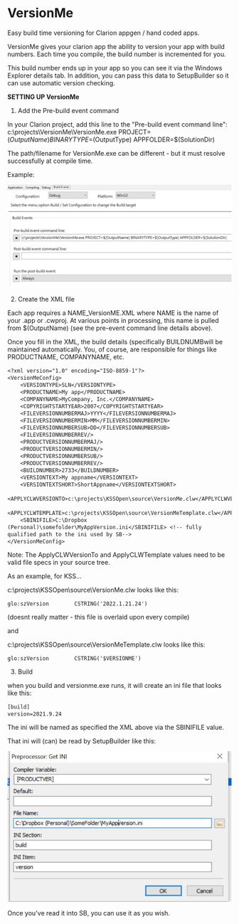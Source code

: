 # VersionMe
Easy build time versioning for Clarion appgen / hand coded apps.

VersionMe gives your clarion app the ability to version your app with build numbers. Each time you compile, the build number is incremented for you. 

This build number ends up in your app so you can see it via the Windows Explorer details tab. In addition, you can pass this data to SetupBuilder so it can use automatic version checking. 


**SETTING UP VersionMe** 

1) Add the Pre-build event command

In your Clarion project, add this line to the "Pre-build event command line":
c:\projects\VersionMe\VersionMe.exe PROJECT=$(OutputName) BINARYTYPE=$(OutputType) APPFOLDER=$(SolutionDir) 

The path/filename for VersionMe.exe can be different - but it must resolve successfully at compile time. 

Example:

![VersionME Clarion project properties](https://github.com/mriffey/VersionMe/blob/master/VersionMeProjectDetails.jpg?raw=true)


2) Create the XML file

Each app requires a NAME_VersionME.XML where NAME is the name of your .app or .cwproj. At various points in processing, this name is pulled from $(OutputName) (see the pre-event command line details above). 

Once you fill in the XML, the build details (specifically BUILDNUMBwill be maintained automatically. You, of course, are responsible for things like PRODUCTNAME, COMPANYNAME, etc. 

```
<?xml version="1.0" encoding="ISO-8859-1"?>
<VersionMeConfig>
    <VERSIONTYPE>SLN</VERSIONTYPE>
    <PRODUCTNAME>My app</PRODUCTNAME>
    <COMPANYNAME>MyCompany, Inc.</COMPANYNAME>
    <COPYRIGHTSTARTYEAR>2007</COPYRIGHTSTARTYEAR>
    <FILEVERSIONNUMBERMAJ>YYYY</FILEVERSIONNUMBERMAJ>
    <FILEVERSIONNUMBERMIN>MM</FILEVERSIONNUMBERMIN>
    <FILEVERSIONNUMBERSUB>DD</FILEVERSIONNUMBERSUB>
    <FILEVERSIONNUMBERREV/>
    <PRODUCTVERSIONNUMBERMAJ/>
    <PRODUCTVERSIONNUMBERMIN/>
    <PRODUCTVERSIONNUMBERSUB/>
    <PRODUCTVERSIONNUMBERREV/>
    <BUILDNUMBER>2733</BUILDNUMBER>
    <VERSIONTEXT>My appname</VERSIONTEXT>
    <VERSIONTEXTSHORT>ShortAppname</VERSIONTEXTSHORT>
    <APPLYCLWVERSIONTO>c:\projects\KSSOpen\source\VersionMe.clw</APPLYCLWVERSIONTO>
    <APPLYCLWTEMPLATE>c:\projects\KSSOpen\source\VersionMeTemplate.clw</APPLYCLWTEMPLATE>
    <SBINIFILE>C:\Dropbox (Personal)\somefolder\MyAppVersion.ini</SBINIFILE> <!-- fully qualified path to the ini used by SB-->
</VersionMeConfig>
```

Note: The ApplyCLWVersionTo and ApplyCLWTemplate values need to be valid file specs in your source tree. 

As an example, for KSS...

c:\projects\KSSOpen\source\VersionMe.clw looks like this:
```
glo:szVersion        CSTRING('2022.1.21.24')
```
(doesnt really matter - this file is overlaid upon every compile)

and 

c:\projects\KSSOpen\source\VersionMeTemplate.clw looks like this:
```
glo:szVersion        CSTRING('$VERSIONME')
```

3) Build

when you build and versionme.exe runs, it will create an ini file that looks like this: 

```
[build]
version=2021.9.24
```

The ini will be named as specified the XML above via the SBINIFILE value. 

That ini will (can) be read by SetupBuilder like this:

![VersionME SetupBuilder ini code](https://github.com/mriffey/VersionMe/blob/master/VersionMeSetupBuilderIniSetup.jpg?raw=true)

Once you've read it into SB, you can use it as you wish. 

